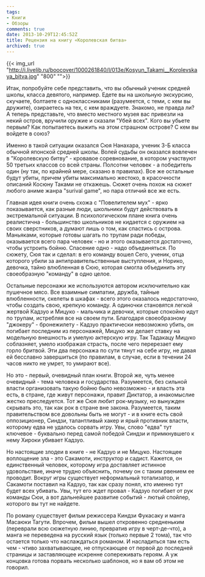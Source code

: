 ```yaml
---
tags:
- Книги
- Обзоры
comments: true
date: 2013-10-29T12:45:52Z
title: Рецензия на книгу «Королевская битва»
archived: true
---
```


{{< img_url "http://i.livelib.ru/boocover/1000261840/l/013e/Kosyun_Takami__Korolevskaya_bitva.jpg" "800" "">}}

Итак, попробуйте себе представить, что вы обычный ученик средней школы, класса девятого, например. Едете вы на школьную экскурсию, скучаете, болтаете с одноклассниками (разумеется, с теми, с кем вы дружите), озираетесь на тех, с кем враждуете. Знакомо, не правда ли? А теперь представьте, что вместо местного музея вас привезли на некий остров, вручили оружие и сказали "Убей всех". Кого вы убьете первым? Как попытаетесь выжить на этом страшном острове? С кем вы войдете в союз?

Именно в такой ситуации оказался Сюя Нанахара, ученик 3-Б класса обычной японской средней школы. Волей судьбы он оказался вовлечен в "Королевскую битву" - кровавое соревнование, в котором участвуют 50 третьих классов со всей страны. Полсотни человек - а победитель один (ну так, по крайней мере, сказано в правилах). Все же остальные будут убиты, причем убиты максимально жестоко, в красочности описаний Косюну Таками не откажешь. Сюжет очень похож на сюжет любого аниме жанра "surival game", но пара отличий все же есть.

<!--more-->

Главная идея книги очень схожа с "Повелителем мух" - ярко показывается, как разные люди, школьники будут действовать в экстремальной ситуации. В психологическом плане книга очень реалистична - большинство школьников не кидается с оружием на своих сверстников, а думают лишь о том, как спастись с острова. Маньяками, которые готовы шагать по трупам ради победы, оказывается всего пара человек - но и этого оказывается достаточно, чтобы устроить бойню. Спасение одно - надо объединяться. По сюжету, Сюя так и сделал: в его команду вошел Сего, ученик, отца которого убили за антиправительственные выступления, и Норико, девочка, тайно влюбленная в Сюю, которая смогла объединить эту своеобразную "команду" в одно целое.

Остальные персонажи же используются автором исключительно как пушечное мясо. Все взаимные симпатии, дружба, тайные влюбленности, скелеты в шкафах - всего этого оказалось недостаточно, чтобы создать свою, крепкую команду. А одиночки становятся легкой жертвой Кадзуо и Мицуко - мальчика и девочки, которые спокойно идут по трупам, истребляя все на своем пути. Благодаря своеобразному "джокеру" - бронежилету - Кадзуо практически невозможно убить, он погибает последним из персонажей, Мицуко же делает ставку на модельную внешность и умелую актерскую игру. Так Тадакацу Мицуко соблазняет, умело изображая страсть, после чего перерезает ему горло бритвой. Эти два персонажа по сути тянут на себе игру, не давая ей бесславно завершиться (по правилам, в случае, если в течении 24 часов никто не умрет, то умирают все).

Но это - первый, очевидный план книги. Второй же, чуть менее очевидный - тема человека и государства. Разумеется, без сильной власти организовать такую бойню было невозможно - и власть эта есть, в стране, где живут персонажи, правит Диктатор, а инакомыслие жестко преследуется. Тот же Сюя любит рок-музыку, но вынужден скрывать это, так как рок в стране вне закона. Разумеется, таким правительством все довольны быть не могут - и в книге есть свой оппозиционер, Синдзи, талантливый хакер и ярый противник власти, которому едва не удалось сорвать игру. Увы, слово "едва" тут ключевое - буквально перед самой победой Синдзи и примкнувшего к нему Хироки убивает Кадзуо.

Но настоящие злодеи в книге - не Кадзуо и не Мицуко. Настоящее воплощение зла - это Сакамоти, инструктор и садист. Кажется, он единственный человек, которому игра доставляет истинное удовольствие, иначе трудно объяснить, почему он с таким рвением ее проводит. Вокруг игры существует неформальный тотализатор, и Сакамоти поставил на Кадзуо, так как сразу понял, кто именно тут будет всех убивать. Увы, тут его ждет провал - Кадзуо погибает от рук команды Сюи, а вот дальнейшее развитие событий - лютый спойлер, которого вы тут не найдете.

По роману существует фильм режиссера Киндзи Фукасаку и манга Масаюки Тагути. Впрочем, фильм вышел откровенно средненьким (переврали всю сюжетную линию, превратив игру в черт-де-что), а манга не переведена на русский язык (только первые 2 тома), так что остается только что наслаждаться романом. И насладиться там есть чем - чтиво захватывающее, не отпускающее от первой до последней страницы и заставляющее искренне сопереживать героям. А уж концовка готова порвать несколько шаблонов, но я вам об этом не говорил.
